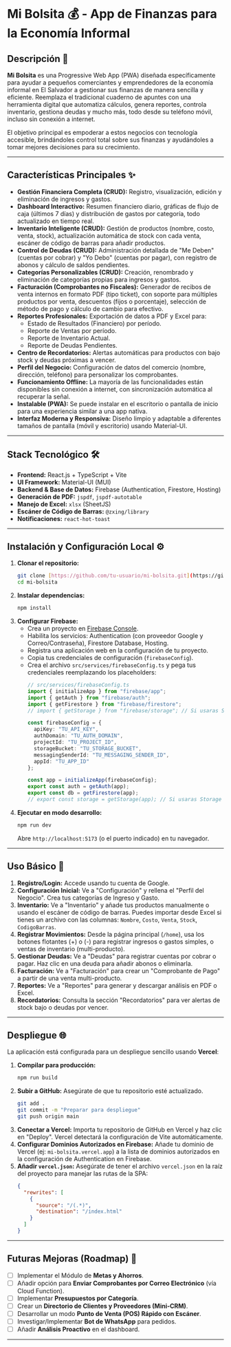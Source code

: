# Mi Bolsita 💰 - App de Finanzas para la Economía Informal

## Descripción 📝

**Mi Bolsita** es una Progressive Web App (PWA) diseñada específicamente para ayudar a pequeños comerciantes y emprendedores de la economía informal en El Salvador a gestionar sus finanzas de manera sencilla y eficiente. Reemplaza el tradicional cuaderno de apuntes con una herramienta digital que automatiza cálculos, genera reportes, controla inventario, gestiona deudas y mucho más, todo desde su teléfono móvil, incluso sin conexión a internet.

El objetivo principal es empoderar a estos negocios con tecnología accesible, brindándoles control total sobre sus finanzas y ayudándoles a tomar mejores decisiones para su crecimiento.

---

## Características Principales ✨

* **Gestión Financiera Completa (CRUD):** Registro, visualización, edición y eliminación de ingresos y gastos.
* **Dashboard Interactivo:** Resumen financiero diario, gráficas de flujo de caja (últimos 7 días) y distribución de gastos por categoría, todo actualizado en tiempo real.
* **Inventario Inteligente (CRUD):** Gestión de productos (nombre, costo, venta, stock), actualización automática de stock con cada venta, escáner de código de barras para añadir productos.
* **Control de Deudas (CRUD):** Administración detallada de "Me Deben" (cuentas por cobrar) y "Yo Debo" (cuentas por pagar), con registro de abonos y cálculo de saldos pendientes.
* **Categorías Personalizables (CRUD):** Creación, renombrado y eliminación de categorías propias para ingresos y gastos.
* **Facturación (Comprobantes no Fiscales):** Generador de recibos de venta internos en formato PDF (tipo ticket), con soporte para múltiples productos por venta, descuentos (fijos o porcentaje), selección de método de pago y cálculo de cambio para efectivo.
* **Reportes Profesionales:** Exportación de datos a PDF y Excel para:
    * Estado de Resultados (Financiero) por período.
    * Reporte de Ventas por período.
    * Reporte de Inventario Actual.
    * Reporte de Deudas Pendientes.
* **Centro de Recordatorios:** Alertas automáticas para productos con bajo stock y deudas próximas a vencer.
* **Perfil del Negocio:** Configuración de datos del comercio (nombre, dirección, teléfono) para personalizar los comprobantes.
* **Funcionamiento Offline:** La mayoría de las funcionalidades están disponibles sin conexión a internet, con sincronización automática al recuperar la señal.
* **Instalable (PWA):** Se puede instalar en el escritorio o pantalla de inicio para una experiencia similar a una app nativa.
* **Interfaz Moderna y Responsiva:** Diseño limpio y adaptable a diferentes tamaños de pantalla (móvil y escritorio) usando Material-UI.

---

## Stack Tecnológico 🛠️

* **Frontend:** React.js + TypeScript + Vite
* **UI Framework:** Material-UI (MUI)
* **Backend & Base de Datos:** Firebase (Authentication, Firestore, Hosting)
* **Generación de PDF:** `jspdf`, `jspdf-autotable`
* **Manejo de Excel:** `xlsx` (SheetJS)
* **Escáner de Código de Barras:** `@zxing/library`
* **Notificaciones:** `react-hot-toast`

---

## Instalación y Configuración Local ⚙️

1.  **Clonar el repositorio:**
    ```bash
    git clone [https://github.com/tu-usuario/mi-bolsita.git](https://github.com/tu-usuario/mi-bolsita.git)
    cd mi-bolsita
    ```
2.  **Instalar dependencias:**
    ```bash
    npm install
    ```
3.  **Configurar Firebase:**
    * Crea un proyecto en [Firebase Console](https://console.firebase.google.com/).
    * Habilita los servicios: Authentication (con proveedor Google y Correo/Contraseña), Firestore Database, Hosting.
    * Registra una aplicación web en la configuración de tu proyecto.
    * Copia tus credenciales de configuración (`firebaseConfig`).
    * Crea el archivo `src/services/firebaseConfig.ts` y pega tus credenciales reemplazando los placeholders:
        ```typescript
        // src/services/firebaseConfig.ts
        import { initializeApp } from "firebase/app";
        import { getAuth } from "firebase/auth";
        import { getFirestore } from "firebase/firestore";
        // import { getStorage } from "firebase/storage"; // Si usaras Storage

        const firebaseConfig = {
          apiKey: "TU_API_KEY",
          authDomain: "TU_AUTH_DOMAIN",
          projectId: "TU_PROJECT_ID",
          storageBucket: "TU_STORAGE_BUCKET",
          messagingSenderId: "TU_MESSAGING_SENDER_ID",
          appId: "TU_APP_ID"
        };

        const app = initializeApp(firebaseConfig);
        export const auth = getAuth(app);
        export const db = getFirestore(app);
        // export const storage = getStorage(app); // Si usaras Storage
        ```
4.  **Ejecutar en modo desarrollo:**
    ```bash
    npm run dev
    ```
    Abre `http://localhost:5173` (o el puerto indicado) en tu navegador.

---

## Uso Básico 🚀

1.  **Registro/Login:** Accede usando tu cuenta de Google.
2.  **Configuración Inicial:** Ve a "Configuración" y rellena el "Perfil del Negocio". Crea tus categorías de Ingreso y Gasto.
3.  **Inventario:** Ve a "Inventario" y añade tus productos manualmente o usando el escáner de código de barras. Puedes importar desde Excel si tienes un archivo con las columnas: `Nombre`, `Costo`, `Venta`, `Stock`, `CodigoBarras`.
4.  **Registrar Movimientos:** Desde la página principal (`/home`), usa los botones flotantes (+) o (-) para registrar ingresos o gastos simples, o ventas de inventario (multi-producto).
5.  **Gestionar Deudas:** Ve a "Deudas" para registrar cuentas por cobrar o pagar. Haz clic en una deuda para añadir abonos o eliminarla.
6.  **Facturación:** Ve a "Facturación" para crear un "Comprobante de Pago" a partir de una venta multi-producto.
7.  **Reportes:** Ve a "Reportes" para generar y descargar análisis en PDF o Excel.
8.  **Recordatorios:** Consulta la sección "Recordatorios" para ver alertas de stock bajo o deudas por vencer.

---

## Despliegue 🌐

La aplicación está configurada para un despliegue sencillo usando **Vercel**:

1.  **Compilar para producción:**
    ```bash
    npm run build
    ```
2.  **Subir a GitHub:** Asegúrate de que tu repositorio esté actualizado.
    ```bash
    git add .
    git commit -m "Preparar para despliegue"
    git push origin main
    ```
3.  **Conectar a Vercel:** Importa tu repositorio de GitHub en Vercel y haz clic en "Deploy". Vercel detectará la configuración de Vite automáticamente.
4.  **Configurar Dominios Autorizados en Firebase:** Añade tu dominio de Vercel (ej: `mi-bolsita.vercel.app`) a la lista de dominios autorizados en la configuración de Authentication en Firebase.
5.  **Añadir `vercel.json`:** Asegúrate de tener el archivo `vercel.json` en la raíz del proyecto para manejar las rutas de la SPA:
    ```json
    {
      "rewrites": [
        {
          "source": "/(.*)",
          "destination": "/index.html"
        }
      ]
    }
    ```

---

## Futuras Mejoras (Roadmap) 🚀

* [ ] Implementar el Módulo de **Metas y Ahorros**.
* [ ] Añadir opción para **Enviar Comprobantes por Correo Electrónico** (vía Cloud Function).
* [ ] Implementar **Presupuestos por Categoría**.
* [ ] Crear un **Directorio de Clientes y Proveedores (Mini-CRM)**.
* [ ] Desarrollar un modo **Punto de Venta (POS) Rápido con Escáner**.
* [ ] Investigar/Implementar **Bot de WhatsApp** para pedidos.
* [ ] Añadir **Análisis Proactivo** en el dashboard.

---
